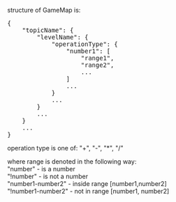 structure of GameMap is:
<pre>
{
    "topicName": {
        "levelName": {
            "operationType": {
                "number1": [
                    "range1",
                    "range2",
                    ...
                ]
                ...
            }
            ...
        }
        ...
    }
    ...
}
</pre>
operation type is one of: "+", "-", "*", "/"

where range is denoted in the following way:\
"number" - is a number\
"!number" - is not a number\
"number1-number2" - inside range [number1,number2]\
"!number1-number2" - not in range [number1, number2]
